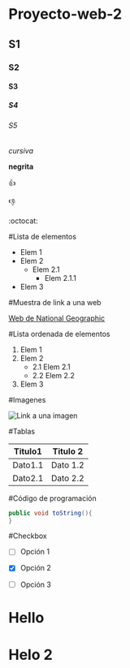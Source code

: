 # Proyecto-web-2
## S1
### S2
#### S3
##### S4
###### S5

*cursiva*

**negrita**

:+1:


:-1:

:octocat:

#Lista de elementos
* Elem 1
* Elem 2
  * Elem 2.1
    * Elem 2.1.1
* Elem 3

#Muestra de link a una web

[Web de National Geographic](http://www.nationalgeographic.com.es/)

#Lista ordenada de elementos
1. Elem 1
2. Elem 2
   * 2.1 Elem 2.1
   * 2.2 Elem 2.2
3. Elem 3


#Imagenes

![Link a una imagen](https://i.blogs.es/981cc5/150810110546-google-alphabet-graphic-custom-1/1366_2000.png)


#Tablas

Titulo1 | Titulo 2
------  | ------
Dato1.1 | Dato 1.2
Dato2.1 | Dato 2.2



#Código de programación

```java
public void toString(){
}
```


#Checkbox
- [ ] Opción 1
- [x] Opción 2
- [ ] Opción 3


# Hello
# Helo 2
